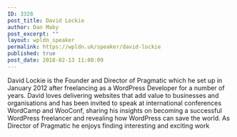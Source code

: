 ```yaml
---
ID: 3328
post_title: David Lockie
author: Dan Maby
post_excerpt: ""
layout: wpldn_speaker
permalink: https://wpldn.uk/speaker/david-lockie
published: true
post_date: 2018-02-13 11:00:09
---
```

David Lockie is the Founder and Director of Pragmatic which he set up in January 2012 after freelancing as a WordPress Developer for a number of years. David loves delivering websites that add value to businesses and organisations and has been invited to speak at international conferences WordCamp and WooConf, sharing his insights on becoming a successful WordPress freelancer and revealing how WordPress can save the world. As Director of Pragmatic he enjoys finding interesting and exciting work